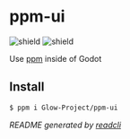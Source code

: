 # ppm-ui

![shield](https://img.shields.io/github/license/Glow-Project/ppm-ui) ![shield](https://img.shields.io/github/issues/Glow-Project/ppm-ui)

Use [ppm](https://github.com/Glow-Project/ppm) inside of Godot

## Install

```bash
$ ppm i Glow-Project/ppm-ui
```

_README generated by [readcli](https://github.com/Tch1b0/readcli)_
